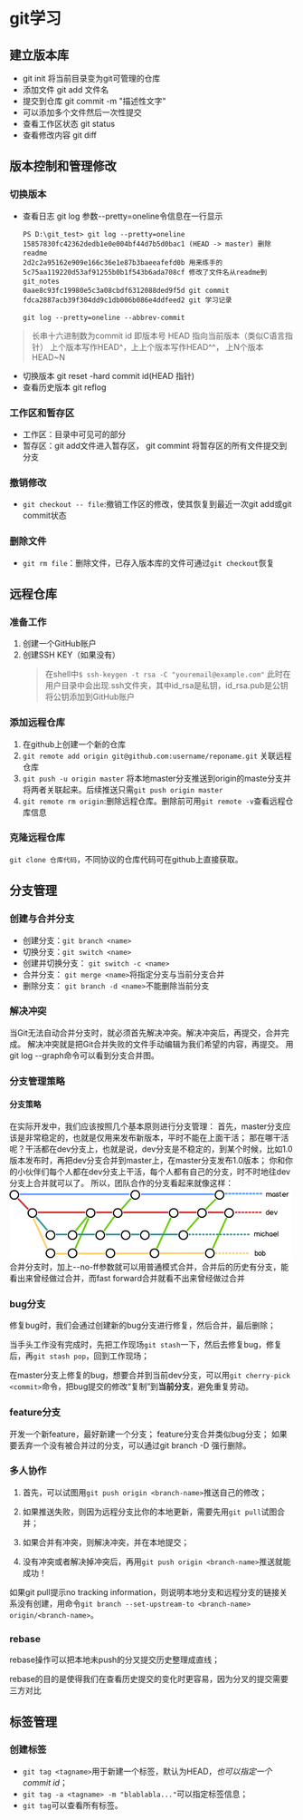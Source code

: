 # git学习
## 建立版本库
- git init 将当前目录变为git可管理的仓库
- 添加文件  git add 文件名
- 提交到仓库 git commit -m "描述性文字"
- 可以添加多个文件然后一次性提交
- 查看工作区状态 git status
- 查看修改内容 git diff
## 版本控制和管理修改
### 切换版本
- 查看日志 git log 参数--pretty=oneline令信息在一行显示
    ```
    PS D:\git_test> git log --pretty=oneline
    15857830fc42362dedb1e0e004bf44d7b5d0bac1 (HEAD -> master) 删除readme
    2d2c2a95162e909e166c36e1e87b3baeeafefd0b 用来练手的
    5c75aa119220d53af91255b0b1f543b6ada708cf 修改了文件名从readme到git_notes
    0aae8c93fc19980e5c3a08cbdf6312088ded9f5d git commit
    fdca2887acb39f304dd9c1db006b086e4ddfeed2 git 学习记录
    ```
    `git log --pretty=oneline --abbrev-commit`
> 长串十六进制数为commit id 即版本号
  HEAD 指向当前版本（类似C语言指针） 上个版本写作HEAD^，上上个版本写作HEAD^^，
  上N个版本HEAD~N
- 切换版本 git reset -hard commit id(HEAD 指针)
- 查看历史版本 git reflog
### 工作区和暂存区
- 工作区：目录中可见可的部分
- 暂存区：git add文件进入暂存区， git commint 将暂存区的所有文件提交到分支
### 撤销修改
- `git checkout -- file`:撤销工作区的修改，使其恢复到最近一次git add或git commit状态
### 删除文件
- `git rm file`：删除文件，已存入版本库的文件可通过`git checkout`恢复
## 远程仓库
### 准备工作
1. 创建一个GitHub账户
2. 创建SSH KEY（如果没有）
    > 在shell中`$ ssh-keygen -t rsa -C "youremail@example.com"`
    此时在用户目录中会出现.ssh文件夹，其中id_rsa是私钥，id_rsa.pub是公钥将公钥添加到GitHub账户
### 添加远程仓库
1. 在github上创建一个新的仓库
2. `git remote add origin git@github.com:username/reponame.git` 关联远程仓库
3. `git push -u origin master` 将本地master分支推送到origin的maste分支并将两者关联起来。后续推送只需`git push origin master`
4. `git remote rm origin`:删除远程仓库。删除前可用`git remote -v`查看远程仓库信息
### 克隆远程仓库
`git clone 仓库代码`，不同协议的仓库代码可在github上直接获取。
## 分支管理
### 创建与合并分支
- 创建分支：`git branch <name>`
- 切换分支：`git switch <name>`
- 创建并切换分支： `git switch -c <name>`
- 合并分支： `git merge <name>`将指定分支与当前分支合并
- 删除分支： `git branch -d <name>`不能删除当前分支
### 解决冲突
当Git无法自动合并分支时，就必须首先解决冲突。解决冲突后，再提交，合并完成。
解决冲突就是把Git合并失败的文件手动编辑为我们希望的内容，再提交。
用git log --graph命令可以看到分支合并图。
### 分支管理策略
#### 分支策略
在实际开发中，我们应该按照几个基本原则进行分支管理：
首先，master分支应该是非常稳定的，也就是仅用来发布新版本，平时不能在上面干活；
那在哪干活呢？干活都在dev分支上，也就是说，dev分支是不稳定的，到某个时候，比如1.0版本发布时，再把dev分支合并到master上，在master分支发布1.0版本；
你和你的小伙伴们每个人都在dev分支上干活，每个人都有自己的分支，时不时地往dev分支上合并就可以了。
所以，团队合作的分支看起来就像这样：
![fenzhi](.\img\0.png)
合并分支时，加上--no-ff参数就可以用普通模式合并，合并后的历史有分支，能看出来曾经做过合并，而fast forward合并就看不出来曾经做过合并
### bug分支
修复bug时，我们会通过创建新的bug分支进行修复，然后合并，最后删除；

当手头工作没有完成时，先把工作现场`git stash`一下，然后去修复bug，修复后，再`git stash pop`，回到工作现场；

在master分支上修复的bug，想要合并到当前dev分支，可以用`git cherry-pick <commit>`命令，把bug提交的修改“复制”到**当前分支**，避免重复劳动。
### feature分支
开发一个新feature，最好新建一个分支；
feature分支合并类似bug分支；
如果要丢弃一个没有被合并过的分支，可以通过git branch -D <name>强行删除。
### 多人协作
1. 首先，可以试图用`git push origin <branch-name>`推送自己的修改；

2. 如果推送失败，则因为远程分支比你的本地更新，需要先用`git pull`试图合并；

3. 如果合并有冲突，则解决冲突，并在本地提交；

4. 没有冲突或者解决掉冲突后，再用`git push origin <branch-name>`推送就能成功！

如果git pull提示no tracking information，则说明本地分支和远程分支的链接关系没有创建，用命令`git branch --set-upstream-to <branch-name> origin/<branch-name>`。
### rebase
rebase操作可以把本地未push的分叉提交历史整理成直线；

rebase的目的是使得我们在查看历史提交的变化时更容易，因为分叉的提交需要三方对比
## 标签管理
### 创建标签
- `git tag <tagname>`用于新建一个标签，默认为HEAD，*也可以指定一个commit id*；
- `git tag -a <tagname> -m "blablabla..."`可以指定标签信息；
- `git tag`可以查看所有标签。